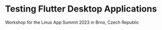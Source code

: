 # Testing Flutter Desktop Applications

Workshop for the Linux App Summit 2023 in Brno, Czech Republic